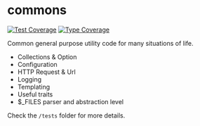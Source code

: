 # commons

[![Test Coverage](https://codecov.io/gh/jurchiks/commons/branch/master/graph/badge.svg?token=o0UHqqXQAv)](https://codecov.io/gh/jurchiks/commons)
[![Type Coverage](https://shepherd.dev/github/jurchiks/commons/coverage.svg)](https://shepherd.dev/github/jurchiks/commons)

Common general purpose utility code for many situations of life.

* Collections & Option
* Configuration
* HTTP Request & Url
* Logging
* Templating
* Useful traits
* $_FILES parser and abstraction level

Check the `/tests` folder for more details.
